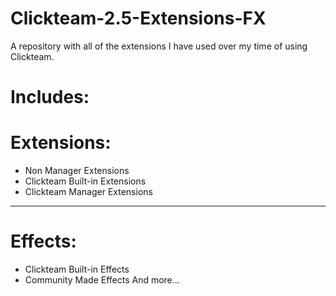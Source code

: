 # Clickteam-2.5-Extensions-FX
A repository with all of the extensions I have used over my time of using Clickteam.

# Includes:

# Extensions:

- Non Manager Extensions
- Clickteam Built-in Extensions
- Clickteam Manager Extensions
--------------------------------

# Effects:
- Clickteam Built-in Effects
- Community Made Effects
  And more...
